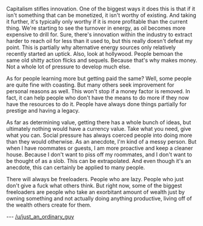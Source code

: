 Capitalism stifles innovation. One of the biggest ways it does this is that if it isn't something that can be monetized, it isn't worthy of existing. And taking it further, it's typically only worthy if it is more profitable than the current thing. We're starting to see the turnover in energy, as oil becomes more expensive to drill for. Sure, there's innovation within the industry to extract harder to reach oil for less than it used to, but this really doesn't defeat my point. This is partially why alternative energy sources only relatively recently started an uptick. Also, look at hollywood. People bemoan the same old shitty action flicks and sequels. Because that's why makes money. Not a whole lot of pressure to develop much else.

As for people learning more but getting paid the same? Well, some people are quite fine with coasting. But many others seek improvement for personal reasons as well. This won't stop if a money factor is removed. In fact, it can help people who don't have the means to do more if they now have the resources to do it. People have always done things partially for prestige and having a legacy. 

As far as determining value, getting there has a whole bunch of ideas, but ultimately nothing would have a currency value. Take what you need, give what you can. Social pressure has always coerced people into doing more than they would otherwise. As an anecdote, I'm kind of a messy person. But when I have roommates or guests, I am more proactive and keep a cleaner house. Because I don't want to piss off my roommates, and I don't want to be thought of as a slob. This can be extrapolated. And even though it's an anecdote, this can certainly be applied to many people.

There will always be freeloaders. People who are lazy. People who just don't give a fuck what others think. But right now, some of the biggest freeloaders are people who take an exorbitant amount of wealth just by owning something and not actually doing anything productive, living off of the wealth others create for them.

--- [/u/just_an_ordinary_guy](https://www.reddit.com/user/just_an_ordinary_guy)
